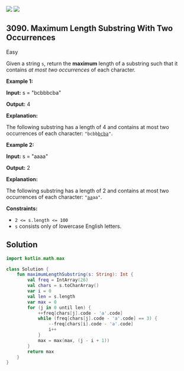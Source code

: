 [![](https://img.shields.io/github/stars/javadev/LeetCode-in-Kotlin?label=Stars&style=flat-square)](https://github.com/javadev/LeetCode-in-Kotlin)
[![](https://img.shields.io/github/forks/javadev/LeetCode-in-Kotlin?label=Fork%20me%20on%20GitHub%20&style=flat-square)](https://github.com/javadev/LeetCode-in-Kotlin/fork)

## 3090\. Maximum Length Substring With Two Occurrences

Easy

Given a string `s`, return the **maximum** length of a substring such that it contains _at most two occurrences_ of each character.

**Example 1:**

**Input:** s = "bcbbbcba"

**Output:** 4

**Explanation:**

The following substring has a length of 4 and contains at most two occurrences of each character: <code>"bcbb<ins>bcba</ins>"</code>.

**Example 2:**

**Input:** s = "aaaa"

**Output:** 2

**Explanation:**

The following substring has a length of 2 and contains at most two occurrences of each character: <code>"<ins>aa</ins>aa"</code>.

**Constraints:**

*   `2 <= s.length <= 100`
*   `s` consists only of lowercase English letters.

## Solution

```kotlin
import kotlin.math.max

class Solution {
    fun maximumLengthSubstring(s: String): Int {
        val freq = IntArray(26)
        val chars = s.toCharArray()
        var i = 0
        val len = s.length
        var max = 0
        for (j in 0 until len) {
            ++freq[chars[j].code - 'a'.code]
            while (freq[chars[j].code - 'a'.code] == 3) {
                --freq[chars[i].code - 'a'.code]
                i++
            }
            max = max(max, (j - i + 1))
        }
        return max
    }
}
```